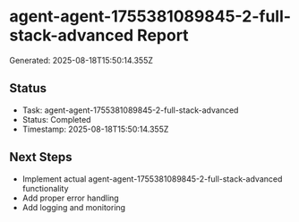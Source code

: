 # agent-agent-1755381089845-2-full-stack-advanced Report

Generated: 2025-08-18T15:50:14.355Z

## Status
- Task: agent-agent-1755381089845-2-full-stack-advanced
- Status: Completed
- Timestamp: 2025-08-18T15:50:14.355Z

## Next Steps
- Implement actual agent-agent-1755381089845-2-full-stack-advanced functionality
- Add proper error handling
- Add logging and monitoring
